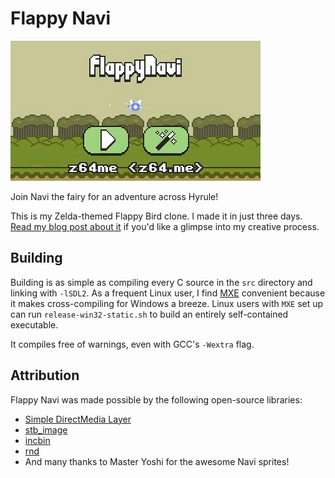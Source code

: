# Flappy Navi

[![image](title-screen.gif)](http://www.youtube.com/watch?v=B8TnNqdT6xM)

Join Navi the fairy for an adventure across Hyrule!

This is my Zelda-themed Flappy Bird clone. I made it in just three days. [Read my blog post about it](https://z64.me/post/developing-flappy-navi/) if you'd like a glimpse into my creative process.

## Building

Building is as simple as compiling every C source in the `src` directory and linking with `-lSDL2`. As a frequent Linux user, I find [MXE](https://mxe.cc/) convenient because it makes cross-compiling for Windows a breeze. Linux users with `MXE` set up can run `release-win32-static.sh` to build an entirely self-contained executable.

It compiles free of warnings, even with GCC's `-Wextra` flag.

## Attribution

Flappy Navi was made possible by the following open-source libraries:
 - [Simple DirectMedia Layer](https://www.libsdl.org/)
 - [stb_image](https://github.com/nothings/stb)
 - [incbin](https://github.com/graphitemaster/incbin)
 - [rnd](https://github.com/mattiasgustavsson/libs)
 - And many thanks to Master Yoshi for the awesome Navi sprites!

